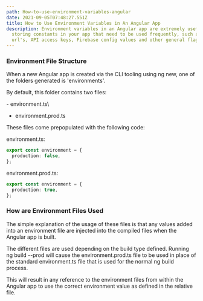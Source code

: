 ```yaml
---
path: How-to-use-environment-variables-angular
date: 2021-09-05T07:48:27.551Z
title: How to Use Environment Variables in An Angular App
description: Environment variables in an Angular app are extremely useful for
  storing constants in your app that need to be used frequently, such as API
  url's, API access keys, Firebase config values and other general flags.
---
```

### Environment File Structure

When a new Angular app is created via the CLI tooling using ng new, one of the folders generated is 'environments'.

By default, this folder contains two files:

\- environment.ts\
- environment.prod.ts

These files come prepopulated with the following code:

environment.ts:

```typescript
export const environment = {
  production: false,
};
```

environment.prod.ts:

```typescript
export const environment = {
  production: true,
};
```

### How are Environment Files Used

The simple explanation of the usage of these files is that any values added into an environment file are injected into the compiled files when the Angular app is built. 

The different files are used depending on the build type defined. Running ng build --prod will cause the environment.prod.ts file to be used in place of the standard environment.ts file that is used for the normal ng build process.

This will result in any reference to the environment files from within the Angular app to use the correct environment value as defined in the relative file.